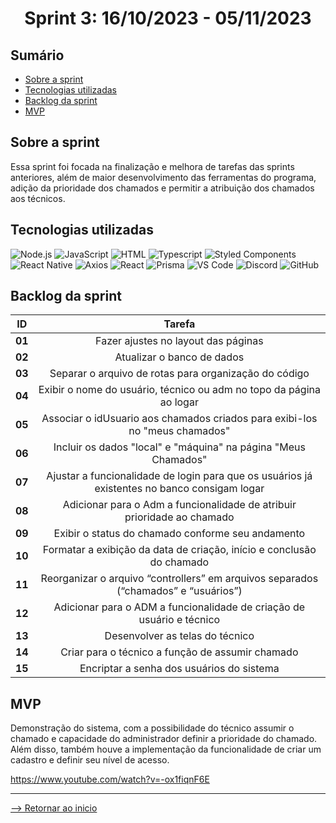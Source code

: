 <h1 align="center">Sprint 3: 16/10/2023 - 05/11/2023</h1>

## Sumário

- [Sobre a sprint](#Sobre-a-sprint)
- [Tecnologias utilizadas](#Tecnologias-utilizadas)
- [Backlog da sprint](#Backlog-da-sprint)
- [MVP](#MVP)


## Sobre a sprint

Essa sprint foi focada na finalização e melhora de tarefas das sprints anteriores, além de maior desenvolvimento das ferramentas do programa, adição da prioridade dos chamados e permitir a atribuição dos chamados aos técnicos.

## Tecnologias utilizadas

<span id="tecnologias">
<img src="https://img.shields.io/badge/Node.Js-CED4DA?style=opensans&logo=nodedotjs&logoColor=white&color=blue" alt="Node.js" />
<img src="https://img.shields.io/badge/JavaScript-black?style=opensans&logo=javascript&logoColor=white&color=blue" alt="JavaScript" />
<img src="https://img.shields.io/badge/%3C%2F%3E_HTML%20-%20black?style=opensans&logo=html&logoColor=white&color=blue" alt ="HTML" />
<img src="https://img.shields.io/badge/TypeScript-CED4DA?style=opensans&logo=typescript&logoColor=white&color=blue" alt="Typescript" />
<img src="https://img.shields.io/badge/Styled_Components-CED4DA?opensans&logo=styled-components&logoColor=white&color=blue" alt="Styled Components" /> 
<img src="https://img.shields.io/badge/React_Native-CED4DA?opensans&logo=react&logoColor=white&color=blue" alt="React Native" /> 
<img src="https://img.shields.io/badge/Axios-CED4DA?opensans&logo=axios&logoColor=white&color=blue" alt="Axios" /> 
<img src="https://img.shields.io/badge/React-CED4DA?opensans&logo=react&logoColor=white&color=blue" alt="React" /> 
<img src="https://img.shields.io/badge/Prisma-CED4DA?opensans&logo=prisma&logoColor=white&color=blue" alt="Prisma" /> 
<img src="https://img.shields.io/badge/VS_Code-CED4DA?opensans&logo=visual%20studio%20code&logoColor=white&color=blue" alt="VS Code" />
<img src="https://img.shields.io/badge/Discord-CED4DA?opensans&logo=discord&logoColor=white&color=blue" alt="Discord" /> 
<img src="https://img.shields.io/badge/GitHub-CED4DA?opensans&logo=github&logoColor=whitek&color=blue" alt="GitHub" /> 


## Backlog da sprint

 ID | Tarefa |
|:--------------:  | :----------:|
| **01** | Fazer ajustes no layout das páginas |
| **02** | Atualizar o banco de dados |   
| **03** | Separar o arquivo de rotas para organização do código |  
| **04** | Exibir o nome do usuário, técnico ou adm no topo da página ao logar | 
| **05** | Associar o idUsuario aos chamados criados para exibi-los no "meus chamados" | 
| **06** | Incluir os dados "local" e "máquina" na página "Meus Chamados" |
| **07** | Ajustar a funcionalidade de login para que os usuários já existentes no banco consigam logar | 
| **08** | Adicionar para o Adm a funcionalidade de atribuir prioridade ao chamado |
| **09** | Exibir o status do chamado conforme seu andamento |
| **10** | Formatar a exibição da data de criação, início e conclusão do chamado |
| **11** | Reorganizar o arquivo “controllers” em arquivos separados (“chamados” e “usuários”) |
| **12** | Adicionar para o ADM a funcionalidade de criação de usuário e técnico |
| **13** | Desenvolver as telas do técnico |
| **14** | Criar para o técnico a função de assumir chamado |
| **15** | Encriptar a senha dos usuários do sistema |

## MVP

Demonstração do sistema, com a possibilidade do técnico assumir o chamado e capacidade do administrador definir a prioridade do chamado. Além disso, também houve a implementação da funcionalidade de criar um cadastro e definir seu nível de acesso.

https://www.youtube.com/watch?v=-ox1fiqnF6E

<hr>

[--> Retornar ao inicio](#Sumário)
